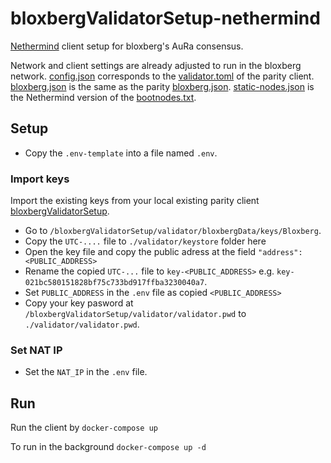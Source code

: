 # bloxbergValidatorSetup-nethermind

[Nethermind](https://github.com/NethermindEth/nethermind) client setup for bloxberg's AuRa consensus.

Network and client settings are already adjusted to run in the bloxberg network. [config.json](./validator/config.json) corresponds to the [validator.toml](https://github.com/bloxberg-org/bloxbergValidatorSetup/blob/master/validator/validator.toml) of the parity client. [bloxberg.json](./validator/bloxberg.json) is the same as the parity [bloxberg.json](https://github.com/bloxberg-org/bloxbergValidatorSetup/blob/master/validator/bloxberg.json). [static-nodes.json](./validator/static-nodes.json) is the Nethermind version of the [bootnodes.txt](https://github.com/bloxberg-org/bloxbergValidatorSetup/blob/master/validator/bootnodes.txt).

## Setup

- Copy the `.env-template` into a file named `.env`.

### Import keys

Import the existing keys from your local existing parity client [bloxbergValidatorSetup](https://github.com/bloxberg-org/bloxbergValidatorSetup).

- Go to `/bloxbergValidatorSetup/validator/bloxbergData/keys/Bloxberg`.
- Copy the `UTC-....` file to `./validator/keystore` folder here
- Open the key file and copy the public adress at the field `"address":<PUBLIC_ADDRESS>`
- Rename the copied `UTC-...` file to `key-<PUBLIC_ADDRESS>` e.g. `key-021bc580151828bf75c733bd917ffba3230040a7`.
- Set `PUBLIC_ADDRESS` in the `.env` file as copied `<PUBLIC_ADDRESS>`
- Copy your key pasword at `/bloxbergValidatorSetup/validator/validator.pwd` to `./validator/validator.pwd`.

### Set NAT IP

- Set the `NAT_IP` in the `.env` file.

## Run

Run the client by `docker-compose up`

To run in the background `docker-compose up -d`
